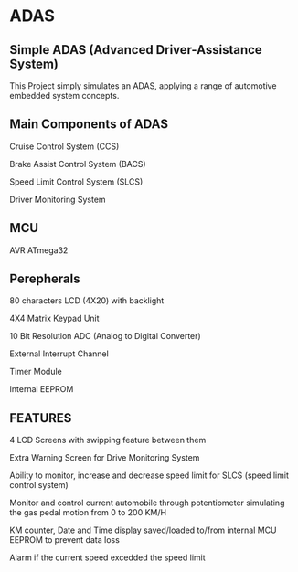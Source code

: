 # ADAS
## Simple ADAS (Advanced Driver-Assistance System)  
This Project simply simulates an ADAS, applying a range of automotive embedded system concepts. 
## Main Components of ADAS
Cruise Control System (CCS)

Brake Assist Control System (BACS) 

Speed Limit Control System (SLCS)

Driver Monitoring System 

## MCU 
AVR ATmega32 
## Perepherals 
80 characters LCD (4X20) with backlight

4X4 Matrix Keypad Unit

10 Bit Resolution ADC (Analog to Digital Converter)

External Interrupt Channel

Timer Module

Internal EEPROM
## FEATURES
4 LCD Screens with swipping feature between them 

Extra Warning Screen for Drive Monitoring System 

Ability to monitor, increase and decrease speed limit for SLCS (speed limit control system) 

Monitor and control current automobile through potentiometer simulating the gas pedal motion from 0 to 200 KM/H 

KM counter, Date and Time display saved/loaded to/from internal MCU EEPROM to prevent data loss

Alarm if the current speed excedded the speed limit 


